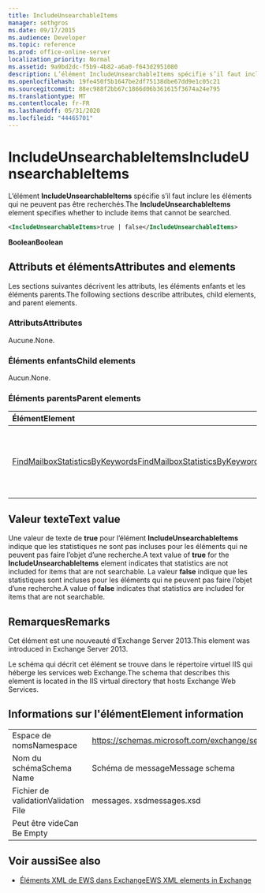 ```yaml
---
title: IncludeUnsearchableItems
manager: sethgros
ms.date: 09/17/2015
ms.audience: Developer
ms.topic: reference
ms.prod: office-online-server
localization_priority: Normal
ms.assetid: 9a9bd2dc-f5b9-4b82-a6a0-f643d2951080
description: L’élément IncludeUnsearchableItems spécifie s’il faut inclure les éléments qui ne peuvent pas être recherchés.
ms.openlocfilehash: 19fe450f5b1647be2df75138dbe67dd9e1c05c21
ms.sourcegitcommit: 88ec988f2bb67c1866d06b361615f3674a24e795
ms.translationtype: MT
ms.contentlocale: fr-FR
ms.lasthandoff: 05/31/2020
ms.locfileid: "44465701"
---
```

# <a name="includeunsearchableitems"></a><span data-ttu-id="2ae30-103">IncludeUnsearchableItems</span><span class="sxs-lookup"><span data-stu-id="2ae30-103">IncludeUnsearchableItems</span></span>

<span data-ttu-id="2ae30-104">L’élément **IncludeUnsearchableItems** spécifie s’il faut inclure les éléments qui ne peuvent pas être recherchés.</span><span class="sxs-lookup"><span data-stu-id="2ae30-104">The **IncludeUnsearchableItems** element specifies whether to include items that cannot be searched.</span></span> 
  
```XML
<IncludeUnsearchableItems>true | false</IncludeUnsearchableItems>
```

 <span data-ttu-id="2ae30-105">**Boolean**</span><span class="sxs-lookup"><span data-stu-id="2ae30-105">**Boolean**</span></span>
## <a name="attributes-and-elements"></a><span data-ttu-id="2ae30-106">Attributs et éléments</span><span class="sxs-lookup"><span data-stu-id="2ae30-106">Attributes and elements</span></span>

<span data-ttu-id="2ae30-107">Les sections suivantes décrivent les attributs, les éléments enfants et les éléments parents.</span><span class="sxs-lookup"><span data-stu-id="2ae30-107">The following sections describe attributes, child elements, and parent elements.</span></span>
  
### <a name="attributes"></a><span data-ttu-id="2ae30-108">Attributs</span><span class="sxs-lookup"><span data-stu-id="2ae30-108">Attributes</span></span>

<span data-ttu-id="2ae30-109">Aucune.</span><span class="sxs-lookup"><span data-stu-id="2ae30-109">None.</span></span>
  
### <a name="child-elements"></a><span data-ttu-id="2ae30-110">Éléments enfants</span><span class="sxs-lookup"><span data-stu-id="2ae30-110">Child elements</span></span>

<span data-ttu-id="2ae30-111">Aucun.</span><span class="sxs-lookup"><span data-stu-id="2ae30-111">None.</span></span>
  
### <a name="parent-elements"></a><span data-ttu-id="2ae30-112">Éléments parents</span><span class="sxs-lookup"><span data-stu-id="2ae30-112">Parent elements</span></span>

|<span data-ttu-id="2ae30-113">**Élément**</span><span class="sxs-lookup"><span data-stu-id="2ae30-113">**Element**</span></span>|<span data-ttu-id="2ae30-114">**Description**</span><span class="sxs-lookup"><span data-stu-id="2ae30-114">**Description**</span></span>|
|:-----|:-----|
|[<span data-ttu-id="2ae30-115">FindMailboxStatisticsByKeywords</span><span class="sxs-lookup"><span data-stu-id="2ae30-115">FindMailboxStatisticsByKeywords</span></span>](findmailboxstatisticsbykeywords.md) <br/> |<span data-ttu-id="2ae30-116">Spécifie une demande de recherche de statistiques de boîte aux lettres par mot clé.</span><span class="sxs-lookup"><span data-stu-id="2ae30-116">Specifies a request to search for mailbox statistics by keyword.</span></span>  <br/> |
   
## <a name="text-value"></a><span data-ttu-id="2ae30-117">Valeur texte</span><span class="sxs-lookup"><span data-stu-id="2ae30-117">Text value</span></span>

<span data-ttu-id="2ae30-118">Une valeur de texte de **true** pour l’élément **IncludeUnsearchableItems** indique que les statistiques ne sont pas incluses pour les éléments qui ne peuvent pas faire l’objet d’une recherche.</span><span class="sxs-lookup"><span data-stu-id="2ae30-118">A text value of **true** for the **IncludeUnsearchableItems** element indicates that statistics are not included for items that are not searchable.</span></span> <span data-ttu-id="2ae30-119">La valeur **false** indique que les statistiques sont incluses pour les éléments qui ne peuvent pas faire l’objet d’une recherche.</span><span class="sxs-lookup"><span data-stu-id="2ae30-119">A value of **false** indicates that statistics are included for items that are not searchable.</span></span> 
  
## <a name="remarks"></a><span data-ttu-id="2ae30-120">Remarques</span><span class="sxs-lookup"><span data-stu-id="2ae30-120">Remarks</span></span>

<span data-ttu-id="2ae30-121">Cet élément est une nouveauté d'Exchange Server 2013.</span><span class="sxs-lookup"><span data-stu-id="2ae30-121">This element was introduced in Exchange Server 2013.</span></span>
  
<span data-ttu-id="2ae30-122">Le schéma qui décrit cet élément se trouve dans le répertoire virtuel IIS qui héberge les services web Exchange.</span><span class="sxs-lookup"><span data-stu-id="2ae30-122">The schema that describes this element is located in the IIS virtual directory that hosts Exchange Web Services.</span></span>
  
## <a name="element-information"></a><span data-ttu-id="2ae30-123">Informations sur l'élément</span><span class="sxs-lookup"><span data-stu-id="2ae30-123">Element information</span></span>

|||
|:-----|:-----|
|<span data-ttu-id="2ae30-124">Espace de noms</span><span class="sxs-lookup"><span data-stu-id="2ae30-124">Namespace</span></span>  <br/> |https://schemas.microsoft.com/exchange/services/2006/messages  <br/> |
|<span data-ttu-id="2ae30-125">Nom du schéma</span><span class="sxs-lookup"><span data-stu-id="2ae30-125">Schema Name</span></span>  <br/> |<span data-ttu-id="2ae30-126">Schéma de message</span><span class="sxs-lookup"><span data-stu-id="2ae30-126">Message schema</span></span>  <br/> |
|<span data-ttu-id="2ae30-127">Fichier de validation</span><span class="sxs-lookup"><span data-stu-id="2ae30-127">Validation File</span></span>  <br/> |<span data-ttu-id="2ae30-128">messages. xsd</span><span class="sxs-lookup"><span data-stu-id="2ae30-128">messages.xsd</span></span>  <br/> |
|<span data-ttu-id="2ae30-129">Peut être vide</span><span class="sxs-lookup"><span data-stu-id="2ae30-129">Can Be Empty</span></span>  <br/> ||
   
## <a name="see-also"></a><span data-ttu-id="2ae30-130">Voir aussi</span><span class="sxs-lookup"><span data-stu-id="2ae30-130">See also</span></span>



- [<span data-ttu-id="2ae30-131">Éléments XML de EWS dans Exchange</span><span class="sxs-lookup"><span data-stu-id="2ae30-131">EWS XML elements in Exchange</span></span>](ews-xml-elements-in-exchange.md)

